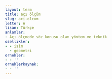 ```yaml
---
layout: term
title: açı ölçüm
slug: aci-olcum
letter: A
lisan: Türkçe
anlamlar:
- Açı ölçmede söz konusu olan yöntem ve teknik
ozellikler:
- - isim
  - geometri
ornekler:
- - ''
orneklerkaynak:
- - ''
---
```

